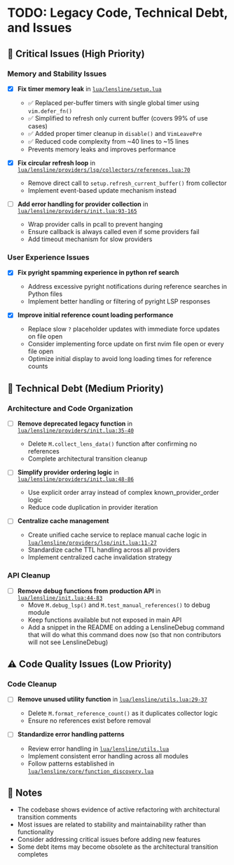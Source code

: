 # TODO: Legacy Code, Technical Debt, and Issues

## 🚨 Critical Issues (High Priority)

### Memory and Stability Issues

- [x] **Fix timer memory leak** in [`lua/lensline/setup.lua`](lua/lensline/setup.lua)
  - ✅ Replaced per-buffer timers with single global timer using `vim.defer_fn()`
  - ✅ Simplified to refresh only current buffer (covers 99% of use cases)
  - ✅ Added proper timer cleanup in `disable()` and `VimLeavePre`
  - ✅ Reduced code complexity from ~40 lines to ~15 lines
  - Prevents memory leaks and improves performance

- [x] **Fix circular refresh loop** in [`lua/lensline/providers/lsp/collectors/references.lua:70`](lua/lensline/providers/lsp/collectors/references.lua:70)
  - Remove direct call to `setup.refresh_current_buffer()` from collector
  - Implement event-based update mechanism instead

- [ ] **Add error handling for provider collection** in [`lua/lensline/providers/init.lua:93-165`](lua/lensline/providers/init.lua:93-165)
  - Wrap provider calls in pcall to prevent hanging
  - Ensure callback is always called even if some providers fail
  - Add timeout mechanism for slow providers

### User Experience Issues

- [x] **Fix pyright spamming experience in python ref search**
  - Address excessive pyright notifications during reference searches in Python files
  - Implement better handling or filtering of pyright LSP responses

- [x] **Improve initial reference count loading performance**
  - Replace slow `?` placeholder updates with immediate force updates on file open
  - Consider implementing force update on first nvim file open or every file open
  - Optimize initial display to avoid long loading times for reference counts

## 🔧 Technical Debt (Medium Priority)

### Architecture and Code Organization

- [ ] **Remove deprecated legacy function** in [`lua/lensline/providers/init.lua:35-40`](lua/lensline/providers/init.lua:35-40)
  - Delete `M.collect_lens_data()` function after confirming no references
  - Complete architectural transition cleanup

- [ ] **Simplify provider ordering logic** in [`lua/lensline/providers/init.lua:48-86`](lua/lensline/providers/init.lua:48-86)
  - Use explicit order array instead of complex known_provider_order logic
  - Reduce code duplication in provider iteration

- [ ] **Centralize cache management**
  - Create unified cache service to replace manual cache logic in [`lua/lensline/providers/lsp/init.lua:11-27`](lua/lensline/providers/lsp/init.lua:11-27)
  - Standardize cache TTL handling across all providers
  - Implement centralized cache invalidation strategy

### API Cleanup

- [ ] **Remove debug functions from production API** in [`lua/lensline/init.lua:44-83`](lua/lensline/init.lua:44-83)
  - Move `M.debug_lsp()` and `M.test_manual_references()` to debug module
  - Keep functions available but not exposed in main API
  - Add a snippet in the README on adding a LenslineDebug command that will do what this command does now (so that non contributors will not see LenslineDebug)

## ⚠️ Code Quality Issues (Low Priority)

### Code Cleanup

- [ ] **Remove unused utility function** in [`lua/lensline/utils.lua:29-37`](lua/lensline/utils.lua:29-37)
  - Delete `M.format_reference_count()` as it duplicates collector logic
  - Ensure no references exist before removal

- [ ] **Standardize error handling patterns**
  - Review error handling in [`lua/lensline/utils.lua`](lua/lensline/utils.lua)
  - Implement consistent error handling across all modules
  - Follow patterns established in [`lua/lensline/core/function_discovery.lua`](lua/lensline/core/function_discovery.lua)

## 📝 Notes

- The codebase shows evidence of active refactoring with architectural transition comments
- Most issues are related to stability and maintainability rather than functionality
- Consider addressing critical issues before adding new features
- Some debt items may become obsolete as the architectural transition completes